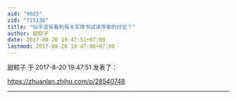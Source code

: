 ```yaml
---
aid: "9025"
zid: "715136"
title: "似乎没有看到有关实体书试读序章的讨论？"
author: 甜粽子
date: 2017-08-20 19:47:51+07:00
lastmod: 2017-08-20 19:47:00+07:00
---
```


甜粽子 于 2017-8-20 19:47:51 发表了：

https://zhuanlan.zhihu.com/p/28540748

---
